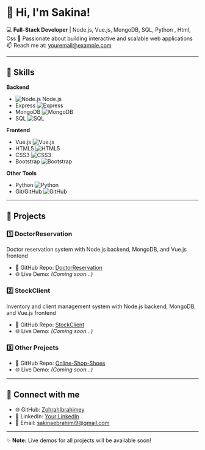 # 👋 Hi, I'm Sakina!

💻 **Full-Stack Developer** | Node.js, Vue.js, MongoDB, SQL, Python , Html, Css
🌱 Passionate about building interactive and scalable web applications  
📫 Reach me at: youremail@example.com  

---

## 🌟 Skills

**Backend**  
-  ![Node.js](https://img.shields.io/badge/Node.js-339933?style=for-the-badge&logo=node.js&logoColor=white)   Node.js 
- Express ![Express](https://img.shields.io/badge/Express.js-000000?style=for-the-badge&logo=express&logoColor=white)  
- MongoDB ![MongoDB](https://img.shields.io/badge/MongoDB-47A248?style=for-the-badge&logo=mongodb&logoColor=white)  
- SQL ![SQL](https://img.shields.io/badge/SQL-4479A1?style=for-the-badge&logo=sql&logoColor=white)  

**Frontend**  
- Vue.js ![Vue.js](https://img.shields.io/badge/Vue.js-35495E?style=for-the-badge&logo=vue.js&logoColor=4FC08D)  
- HTML5 ![HTML5](https://img.shields.io/badge/HTML5-E34F26?style=for-the-badge&logo=html5&logoColor=white)  
- CSS3 ![CSS3](https://img.shields.io/badge/CSS3-1572B6?style=for-the-badge&logo=css3&logoColor=white)  
- Bootstrap ![Bootstrap](https://img.shields.io/badge/Bootstrap-563D7C?style=for-the-badge&logo=bootstrap&logoColor=white)  

**Other Tools**  
- Python ![Python](https://img.shields.io/badge/Python-3776AB?style=for-the-badge&logo=python&logoColor=white)  
- Git/GitHub ![GitHub](https://img.shields.io/badge/GitHub-181717?style=for-the-badge&logo=github&logoColor=white)  

---

## 📂 Projects

### 1️⃣ DoctorReservation
Doctor reservation system with Node.js backend, MongoDB, and Vue.js frontend  
- 🔗 GitHub Repo: [DoctorReservation](https://github.com/SakinaEbrahimi/doctor-reservation)  
- 🌐 Live Demo: *(Coming soon…)*   

### 2️⃣ StockClient
Inventory and client management system with Node.js backend, MongoDB, and Vue.js frontend  
- 🔗 GitHub Repo: [StockClient](https://github.com/SakinaEbrahimi/stock-client)  
- 🌐 Live Demo: *(Coming soon…)* 

### 3️⃣ Other Projects
- 🔗 GitHub Repo: [Online-Shop-Shoes](https://github.com/SakinaEbrahimi/onlineshoesshop)  
- 🌐 Live Demo: *(Coming soon…)*  

---

## 🔗 Connect with me
- 🌐 GitHub: [ZohrahIbrahimey](https://github.com/SakinaEbrahimi)  
- 💼 LinkedIn: [Your LinkedIn](https://www.linkedin.com/in/sakina-ebrahimi)  
- 📧 Email: sakinaebrahimi9@gmail.com  

---

✨ **Note:** Live demos for all projects will be available soon!
